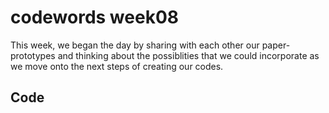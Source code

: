 # codewords week08

This week, we began the day by sharing with each other our paper-prototypes and thinking about the possiblities that we could incorporate as we move onto the next steps of creating our codes. 

## Code 


